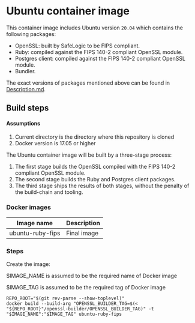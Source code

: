 # Ubuntu container image
This container image includes Ubuntu version `20.04` which contains the following packages:

* OpenSSL: built by SafeLogic to be FIPS compliant.
* Ruby: compiled against the FIPS 140-2 compliant OpenSSL module.
* Postgres client: compiled against the FIPS 140-2 compliant OpenSSL module.
* Bundler.

The exact versions of packages mentioned above can be found in [Description.md](./Description.md).

## Build steps
#### Assumptions

1. Current directory is the directory where this repository is cloned
1. Docker version is 17.05 or higher


The Ubuntu container image will be built by a three-stage process: 

1. The first stage builds the OpenSSL compiled with the FIPS 140-2 compliant OpenSSL module.
1. The second stage builds the Ruby and Postgres client packages.
1. The third stage ships the results of both stages, without the penalty of the build-chain and tooling.

### Docker images    
| Image name  | Description |
|---|---|
| ubuntu-ruby-fips | Final image |


### Steps

Create the image:

$IMAGE_NAME is assumed to be the required name of Docker image

$IMAGE_TAG is assumed to be the required tag of Docker image
```
REPO_ROOT="$(git rev-parse --show-toplevel)"
docker build --build-arg "OPENSSL_BUILDER_TAG=$(< "${REPO_ROOT}"/openssl-builder/OPENSSL_BUILDER_TAG)" -t "$IMAGE_NAME":"$IMAGE_TAG" ubuntu-ruby-fips
```
